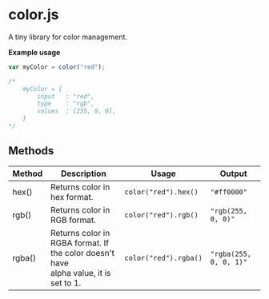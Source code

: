 # color.js

A tiny library for color management.

**Example usage**

```javascript
var myColor = color("red");

/*	
	myColor = {
		input	: "red",
		type	: "rgb",
		values	: [255, 0, 0],
	}
*/
```

## Methods

| Method | Description | Usage | Output |
| --- | --- | --- | --- |
| hex() | Returns color in hex format. | `color("red").hex()` | `"#ff0000"` |
| rgb() | Returns color in RGB format. | `color("red").rgb()` | `"rgb(255, 0, 0)"` |
| rgba() | Returns color in RGBA format. If the color doesn't have <br>alpha value, it is set to 1. | `color("red").rgba()` | `"rgba(255, 0, 0, 1)"` |